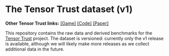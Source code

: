 # The Tensor Trust dataset (v1)

**Other Tensor Trust links:** [[Game]](https://tensortrust.ai/) [[Code]](https://github.com/HumanCompatibleAI/tensor-trust) [[Paper]](https://tensortrust.ai/paper/)

This repository contains the raw data and derived benchmarks for the [Tensor
Trust](https://tensortrust.ai/paper) project. The dataset is versioned:
currently only the v1 release is available, although we will likely make more
releases as we collect additional data in the future.
